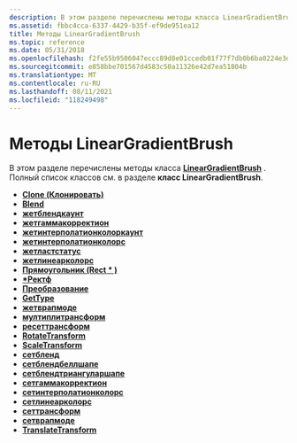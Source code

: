 ```yaml
---
description: В этом разделе перечислены методы класса LinearGradientBrush. Полный список классов см. в разделе класс LinearGradientBrush.
ms.assetid: fbbc4cca-6337-4429-b35f-ef9de951ea12
title: Методы LinearGradientBrush
ms.topic: reference
ms.date: 05/31/2018
ms.openlocfilehash: f2fe55b9506047eccc89d8e01ccedb01f77f7db0b6ba0224e3df00b0219834de
ms.sourcegitcommit: e858bbe701567d4583c50a11326e42d7ea51804b
ms.translationtype: MT
ms.contentlocale: ru-RU
ms.lasthandoff: 08/11/2021
ms.locfileid: "118249498"
---
```

# <a name="lineargradientbrush-methods"></a>Методы LinearGradientBrush

В этом разделе перечислены методы класса [**LinearGradientBrush**](/windows/desktop/api/gdiplusbrush/nl-gdiplusbrush-lineargradientbrush) . Полный список классов см. в разделе **класс LinearGradientBrush**.

-   [**Clone (Клонировать)**](/windows/desktop/api/Gdiplusbrush/nf-gdiplusbrush-brush-clone)
-   [**Blend**](/windows/desktop/api/Gdiplusbrush/nf-gdiplusbrush-lineargradientbrush-getblend)
-   [**жетблендкаунт**](/windows/desktop/api/Gdiplusbrush/nf-gdiplusbrush-lineargradientbrush-getblendcount)
-   [**жетгаммакорректион**](/windows/desktop/api/Gdiplusbrush/nf-gdiplusbrush-lineargradientbrush-getgammacorrection)
-   [**жетинтерполатионколоркаунт**](/windows/desktop/api/Gdiplusbrush/nf-gdiplusbrush-lineargradientbrush-getinterpolationcolorcount)
-   [**жетинтерполатионколорс**](/windows/desktop/api/Gdiplusbrush/nf-gdiplusbrush-lineargradientbrush-getinterpolationcolors)
-   [**жетластстатус**](/windows/desktop/api/Gdiplusbrush/nf-gdiplusbrush-brush-getlaststatus)
-   [**жетлинеарколорс**](/windows/desktop/api/Gdiplusbrush/nf-gdiplusbrush-lineargradientbrush-getlinearcolors)
-   [**Прямоугольник (Rect \* )**](/windows/win32/api/gdiplusbrush/nf-gdiplusbrush-lineargradientbrush-getrectangle(outrect))
-   [**\*Ректф**](/previous-versions//ms535352(v=vs.85))
-   [**Преобразование**](/windows/desktop/api/Gdiplusbrush/nf-gdiplusbrush-lineargradientbrush-gettransform)
-   [**GetType**](/windows/desktop/api/Gdiplusbrush/nf-gdiplusbrush-brush-gettype)
-   [**жетврапмоде**](/windows/desktop/api/Gdiplusbrush/nf-gdiplusbrush-lineargradientbrush-getwrapmode)
-   [**мултиплитрансформ**](/windows/desktop/api/Gdiplusbrush/nf-gdiplusbrush-lineargradientbrush-multiplytransform)
-   [**ресеттрансформ**](/windows/desktop/api/Gdiplusbrush/nf-gdiplusbrush-lineargradientbrush-resettransform)
-   [**RotateTransform**](/windows/desktop/api/Gdiplusbrush/nf-gdiplusbrush-lineargradientbrush-rotatetransform)
-   [**ScaleTransform**](/windows/desktop/api/Gdiplusbrush/nf-gdiplusbrush-lineargradientbrush-scaletransform)
-   [**сетбленд**](/windows/desktop/api/Gdiplusbrush/nf-gdiplusbrush-lineargradientbrush-setblend)
-   [**сетблендбеллшапе**](/windows/desktop/api/Gdiplusbrush/nf-gdiplusbrush-lineargradientbrush-setblendbellshape)
-   [**сетблендтриангуларшапе**](/windows/desktop/api/Gdiplusbrush/nf-gdiplusbrush-lineargradientbrush-setblendtriangularshape)
-   [**сетгаммакорректион**](/windows/desktop/api/Gdiplusbrush/nf-gdiplusbrush-lineargradientbrush-setgammacorrection)
-   [**сетинтерполатионколорс**](/windows/desktop/api/Gdiplusbrush/nf-gdiplusbrush-lineargradientbrush-setinterpolationcolors)
-   [**сетлинеарколорс**](/windows/desktop/api/Gdiplusbrush/nf-gdiplusbrush-lineargradientbrush-setlinearcolors)
-   [**сеттрансформ**](/windows/desktop/api/Gdiplusbrush/nf-gdiplusbrush-lineargradientbrush-settransform)
-   [**сетврапмоде**](/windows/desktop/api/Gdiplusbrush/nf-gdiplusbrush-lineargradientbrush-setwrapmode)
-   [**TranslateTransform**](/windows/desktop/api/Gdiplusbrush/nf-gdiplusbrush-lineargradientbrush-translatetransform)

 

 
